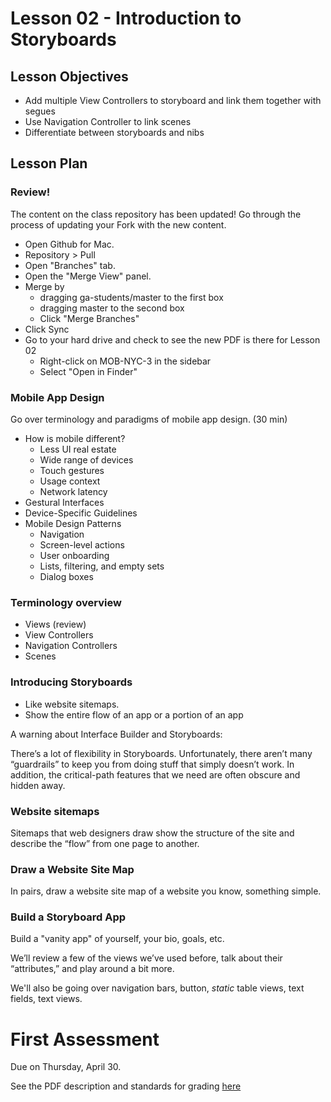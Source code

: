 # Lesson 02 - Introduction to Storyboards


## Lesson Objectives

* Add multiple View Controllers to storyboard and link them together with segues
* Use Navigation Controller to link scenes
* Differentiate between storyboards and nibs


## Lesson Plan

### Review!

The content on the class repository has been updated! Go through the process of updating your Fork with the new content.

* Open Github for Mac.
* Repository > Pull
* Open "Branches" tab.
* Open the "Merge View" panel.
* Merge by
    * dragging ga-students/master to the first box
    * dragging master to the second box
    * Click "Merge Branches"
* Click Sync
* Go to your hard drive and check to see the new PDF is there for Lesson 02
    * Right-click on MOB-NYC-3 in the sidebar
    * Select "Open in Finder"

### Mobile App Design

Go over terminology and paradigms of mobile app design. (30 min)

* How is mobile different?
    * Less UI real estate
    * Wide range of devices
    * Touch gestures
    * Usage context
    * Network latency
* Gestural Interfaces
* Device-Specific Guidelines
* Mobile Design Patterns
    * Navigation
    * Screen-level actions
    * User onboarding
    * Lists, filtering, and empty sets
    * Dialog boxes

### Terminology overview

* Views (review)
* View Controllers
* Navigation Controllers
* Scenes

### Introducing Storyboards

* Like website sitemaps.
* Show the entire flow of an app or a portion of an app

A warning about Interface Builder and Storyboards:

There’s a lot of flexibility in Storyboards. Unfortunately, there aren’t many “guardrails” to keep you from doing stuff that simply doesn’t work. In addition, the critical-path features that we need are often obscure and hidden away.

### Website sitemaps

Sitemaps that web designers draw show the structure of the site and describe the “flow” from one page to another.

### Draw a Website Site Map

In pairs, draw a website site map of a website you know, something simple.

### Build a Storyboard App

Build a "vanity app" of yourself, your bio, goals, etc.

We’ll review a few of the views we’ve used before, talk about their “attributes,” and play around a bit more.

We'll also be going over navigation bars, button, _static_ table views, text fields, text views.

# First Assessment

Due on Thursday, April 30.

See the PDF description and standards for grading [here](https://github.com/ga-students/MOB-NYC-3/tree/master/Assessments_Challenges/Week%2001)
